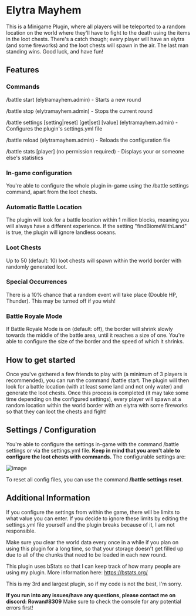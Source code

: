 # Elytra Mayhem
This is a Minigame Plugin, where all players will be teleported to a random location on the world where they'll have to fight to the death using the items in the loot chests. There's a catch though; every player will have an elytra (and some fireworks) and the loot chests will spawn in the air. The last man standing wins. Good luck, and have fun!

## Features

### Commands
/battle start (elytramayhem.admin) - Starts a new round

/battle stop (elytramayhem.admin) - Stops the current round

/battle settings [setting|reset] [get|set] [value] (elytramayhem.admin)  - Configures the plugin's settings.yml file
  
/battle reload (elytramayhem.admin) - Reloads the configuration file
  
/battle stats [player] (no permission required) - Displays your or someone else's statistics

### In-game configuration
You're able to configure the whole plugin in-game using the /battle settings command, apart from the loot chests.

### Automatic Battle Location
The plugin will look for a battle location within 1 million blocks, meaning you will always have a different experience. If the setting "findBiomeWithLand" is true, the plugin will ignore landless oceans.

### Loot Chests
Up to 50 (default: 10) loot chests will spawn within the world border with randomly generated loot.

### Special Occurrences
There is a 10% chance that a random event will take place (Double HP, Thunder). This may be turned off if you wish!

### Battle Royale Mode
If Battle Royale Mode is on (default: off), the border will shrink slowly towards the middle of the battle area, until it reaches a size of one. You're able to configure the size of the border and the speed of which it shrinks.

## How to get started
Once you've gathered a few friends to play with (a minimum of 3 players is recommended), you can run the command /battle start. The plugin will then look for a battle location (with at least some land and not only water) and generate the loot chests. Once this process is completed (it may take some time depending on the configured settings), every player will spawn at a random location within the world border with an elytra with some fireworks so that they can loot the chests and fight!

## Settings / Configuration
You're able to configure the settings in-game with the command /battle settings or via the settings.yml file. **Keep in mind that you aren't able to configure the loot chests with commands.** The configurable settings are:

![image](https://user-images.githubusercontent.com/75913945/130792142-0985e943-e92f-4bb8-81f6-9077e0f4fac2.png)

To reset all config files, you can use the command **/battle settings reset**.

## Additional Information
If you configure the settings from within the game, there will be limits to what value you can enter. If you decide to ignore these limits by editing the settings.yml file yourself and the plugin breaks because of it, I am not responsible.

Make sure you clear the world data every once in a while if you plan on using this plugin for a long time, so that your storage doesn't get filled up due to all of the chunks that need to be loaded in each new round.

This plugin uses bStats so that I can keep track of how many people are using my plugin. More information here: https://bstats.org/

This is my 3rd and largest plugin, so if my code is not the best, I'm sorry.


**If you run into any issues/have any questions, please contact me on discord: Rowan#8309**
Make sure to check the console for any potential errors first!
